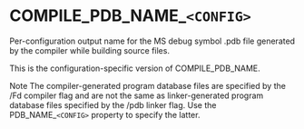   

# COMPILE_PDB_NAME_```<CONFIG>```  
Per-configuration output name for the MS debug symbol .pdb file
generated by the compiler while building source files.  

This is the configuration-specific version of COMPILE_PDB_NAME.  


Note
The compiler-generated program database files are specified by the
/Fd compiler flag and are not the same as linker-generated
program database files specified by the /pdb linker flag.
Use the PDB_NAME_```<CONFIG>``` property to specify the latter.
  

